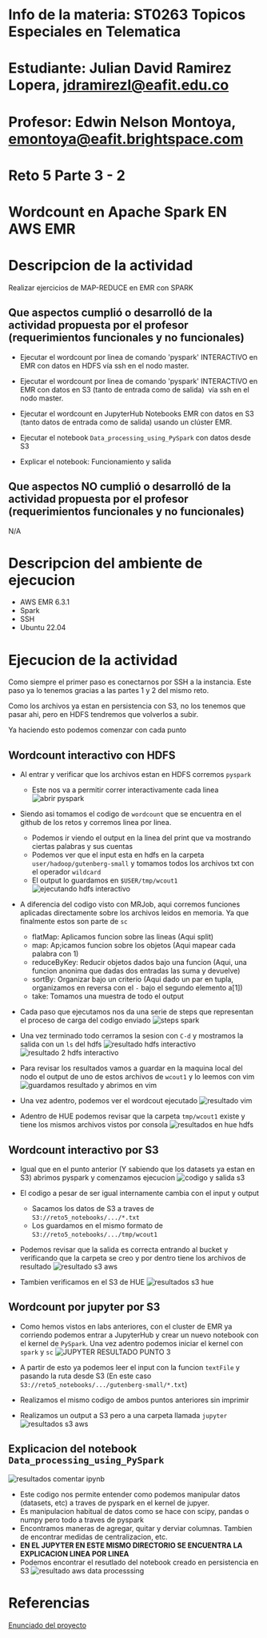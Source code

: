 # Info de la materia: ST0263 Topicos Especiales en Telematica

# Estudiante: Julian David Ramirez Lopera, jdramirezl@eafit.edu.co

# Profesor: Edwin Nelson Montoya, emontoya@eafit.brightspace.com

# Reto 5 Parte 3 - 2

# Wordcount en Apache Spark EN AWS EMR

# Descripcion de la actividad

Realizar ejercicios de MAP-REDUCE en EMR con SPARK

## Que aspectos cumplió o desarrolló de la actividad propuesta por el profesor (requerimientos funcionales y no funcionales)

- Ejecutar el wordcount por linea de comando 'pyspark' INTERACTIVO en EMR con datos en HDFS vía ssh en el nodo master.

- Ejecutar el wordcount por linea de comando 'pyspark' INTERACTIVO en EMR con datos en S3 (tanto de entrada como de salida)  vía ssh en el nodo master.

- Ejecutar el wordcount en JupyterHub Notebooks EMR con datos en S3 (tanto datos de entrada como de salida) usando un clúster EMR.

- Ejecutar el notebook `Data_processing_using_PySpark` con datos desde S3

- Explicar el notebook: Funcionamiento y salida

## Que aspectos NO cumplió o desarrolló de la actividad propuesta por el profesor (requerimientos funcionales y no funcionales)

N/A

# Descripcion del ambiente de ejecucion

- AWS EMR 6.3.1
- Spark
- SSH
- Ubuntu 22.04

# Ejecucion de la actividad

Como siempre el primer paso es conectarnos por SSH a la instancia. Este paso ya lo tenemos gracias a las partes 1 y 2 del mismo reto.

Como los archivos ya estan en persistencia con S3, no los tenemos que pasar ahi, pero en HDFS tendremos que volverlos a subir.

Ya haciendo esto podemos comenzar con cada punto

## Wordcount interactivo con HDFS

- Al entrar y verificar que los archivos estan en HDFS corremos `pyspark`

  - Este nos va a permitir correr interactivamente cada linea
    ![abrir pyspark](https://github.com/jdramirezl/jdramirezl-st0263/assets/65835577/9cc7f415-5e51-4a56-8b70-ca06feb271fc)

- Siendo asi tomamos el codigo de `wordcount` que se encuentra en el github de los retos y corremos linea por linea.

  - Podemos ir viendo el output en la linea del print que va mostrando ciertas palabras y sus cuentas
  - Podemos ver que el input esta en hdfs en la carpeta `user/hadoop/gutenberg-small` y tomamos todos los archivos txt con el operador `wildcard`
  - El output lo guardamos en `$USER/tmp/wcout1`
    ![ejecutando hdfs interactivo](https://github.com/jdramirezl/jdramirezl-st0263/assets/65835577/1fd432b1-b326-42db-a0d0-7a210370faa5)

- A diferencia del codigo visto con MRJob, aqui corremos funciones aplicadas directamente sobre los archivos leidos en memoria. Ya que finalmente estos son parte de `sc`

  - flatMap: Aplicamos funcion sobre las lineas (Aqui split)
  - map: Ap;icamos funcion sobre los objetos (Aqui mapear cada palabra con 1)
  - reduceByKey: Reducir objetos dados bajo una funcion (Aqui, una funcion anonima que dadas dos entradas las suma y devuelve)
  - sortBy: Organizar bajo un criterio (Aqui dado un par en tupla, organizamos en reversa con el `-` bajo el segundo elemento a[1])
  - take: Tomamos una muestra de todo el output

- Cada paso que ejecutamos nos da una serie de steps que representan el proceso de carga del codigo enviado
  ![steps spark](https://github.com/jdramirezl/jdramirezl-st0263/assets/65835577/80d493b0-424f-4784-af50-68f352284870)

- Una vez terminado todo cerramos la sesion con `C-d` y mostramos la salida con un `ls` del hdfs
  ![resultado hdfs interactivo](https://github.com/jdramirezl/jdramirezl-st0263/assets/65835577/c0ba43f5-c99f-4a60-883f-6f2e26244c15)
  ![resultado 2 hdfs interactivo](https://github.com/jdramirezl/jdramirezl-st0263/assets/65835577/6e780557-fe54-4331-8b08-d65307c7d17e)

- Para revisar los resultados vamos a guardar en la maquina local del nodo el output de uno de estos archivos de `wcout1` y lo leemos con vim
  ![guardamos resultado y abrimos en vim](https://github.com/jdramirezl/jdramirezl-st0263/assets/65835577/fb8802f6-501d-4c6e-ae4c-42936146e169)

- Una vez adentro, podemos ver el wordcout ejecutado
  ![resultado vim](https://github.com/jdramirezl/jdramirezl-st0263/assets/65835577/4238fd73-b416-49d1-b233-6c6190ed7c6c)

- Adentro de HUE podemos revisar que la carpeta `tmp/wcout1` existe y tiene los mismos archivos vistos por consola
  ![resultados en hue hdfs](https://github.com/jdramirezl/jdramirezl-st0263/assets/65835577/c868c884-c33a-42d5-8dbf-1a54a1997562)

## Wordcount interactivo por S3

- Igual que en el punto anterior (Y sabiendo que los datasets ya estan en S3) abrimos pyspark y comenzamos ejecucion
  ![codigo y salida s3 ](https://github.com/jdramirezl/jdramirezl-st0263/assets/65835577/1350c541-b684-43b6-b38f-4701eef3218b)

- El codigo a pesar de ser igual internamente cambia con el input y output

  - Sacamos los datos de S3 a traves de `S3://reto5_notebooks/.../*.txt`
  - Los guardamos en el mismo formato de `S3://reto5_notebooks/.../tmp/wcout1`

- Podemos revisar que la salida es correcta entrando al bucket y verificando que la carpeta se creo y por dentro tiene los archivos de resultado
  ![resultado s3 aws](https://github.com/jdramirezl/jdramirezl-st0263/assets/65835577/9c9d2fc7-8065-451a-8cca-ccb8fb8253d4)

- Tambien verificamos en el S3 de HUE
  ![resultados s3 hue](https://github.com/jdramirezl/jdramirezl-st0263/assets/65835577/0d326b2f-6a69-4dc7-9480-a98f47d6df11)

## Wordcount por jupyter por S3

- Como hemos vistos en labs anteriores, con el cluster de EMR ya corriendo podemos entrar a JupyterHub y crear un nuevo notebook con el kernel de `PySpark`. Una vez adentro podemos iniciar el kernel con `spark` y `sc`
  ![JUPYTER RESULTADO PUNTO 3](https://github.com/jdramirezl/jdramirezl-st0263/assets/65835577/7f1feefa-92dc-4840-b540-80ff7b98f157)

- A partir de esto ya podemos leer el input con la funcion `textFile` y pasando la ruta desde S3 (En este caso `S3://reto5_notebooks/.../gutenberg-small/*.txt`)

- Realizamos el mismo codigo de ambos puntos anteriores sin imprimir

- Realizamos un output a S3 pero a una carpeta llamada `jupyter`
  ![resultados s3 aws](https://github.com/jdramirezl/jdramirezl-st0263/assets/65835577/1513df7c-fd20-491e-84dc-a91cdf13b84e)

## Explicacion del notebook `Data_processing_using_PySpark`

![resultados comentar ipynb](https://github.com/jdramirezl/jdramirezl-st0263/assets/65835577/8977ed6b-9455-48af-9598-e978d5474a99)

- Este codigo nos permite entender como podemos manipular datos (datasets, etc) a traves de pyspark en el kernel de jupyer.
- Es manipulacion habitual de datos como se hace con scipy, pandas o numpy pero todo a traves de pyspark
- Encontramos maneras de agregar, quitar y derviar columnas. Tambien de encontrar medidas de centralizacion, etc.
- **EN EL JUPYTER EN ESTE MISMO DIRECTORIO SE ENCUENTRA LA EXPLICACION LINEA POR LINEA**
- Podemos encontrar el resutlado del notebook creado en persistencia en S3
  ![resultado aws data processsing](https://github.com/jdramirezl/jdramirezl-st0263/assets/65835577/965e5816-8bab-4060-a3f0-945d0496579d)

# Referencias

[Enunciado del proyecto](https://github.com/st0263eafit/st0263-231/blob/main/bigdata/lab5-3-mrjob-spark.txt)
